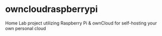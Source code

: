 # owncloudraspberrypi
Home Lab project utilizing Raspberry Pi &amp; ownCloud for self-hosting your own personal cloud

